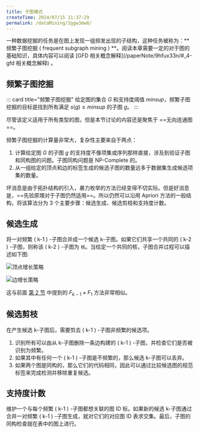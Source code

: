 ```yaml
---
title: 子图模式
createTime: 2024/07/15 11:37:29
permalink: /dataMining/2ggw3mw8/
---
```

一种数据挖掘的任务是在图上发现一组频发出现的子结构，这种任务被称为：**频繁子图挖掘 ( frequent subgraph mining ) **。阅读本章需要一定的对于图的基础知识，具体内容可以阅读 [GFD 相关概念解释](/paperNote/9hfux33n/#_4-gfd 相关概念解释) 。
<!-- more -->

## 频繁子图挖掘
::: card  title="频繁子图挖掘"
给定图的集合 $G$ 和支持度阈值 $minsup$，频繁子图挖掘的目标是找到所有满足 $s ( g ) \geq minsup$ 的子图 $g$。
:::

尽管该定义适用于所有类型的图，但是本节讨论的内容还是聚焦于 ==无向连通图==。

频繁子图挖掘的计算量非常大，复杂性主要来自于两点：
1.  计算给定图 $G$ 的子图 $g$ 的支持度不像项集或序列那样直接，涉及到验证子图和同构图的问题。子图同构问题是 NP-Complete 的。
2.  从一组给定的顶点和边的标签生成的候选子图的数量远多于数据集生成候选项集的数量。

坏消息是由于拓扑结构的引入，暴力枚举的方法已经变得不切实际。但是好消息是，==先验原理对于子图仍然适用==。所以仍然可以沿用 Apriori 方法的一般结构，将该算法分为 3 个主要步骤：候选生成、候选剪枝和支持度计数。

## 候选生成
将一对频繁 ( k-1 ) -子图合并成一个候选 k-子图。如果它们共享一个共同的 ( k-2 ) -子图，则称该 ( k-2 ) -子图为 ` 核 `。当给定一个共同的核，子图合并过程可以描述如下图:

![顶点增长策略](/illustration/vertex-growth-strategy.png)

![边增长策略](/illustration/edge-growth-strategy.png)

这与前面 [第 2 节](/dataMining/ngr8k26m/) 中提到的 $F_{k-1} \times F_{1}$ 方法非常相似。

## 候选剪枝
在产生候选 k-子图后，需要剪去 ( k-1 ) -子图非频繁的候选项。
1.  识别所有可以由从 k-子图删除一条边构建的 ( k-1 ) -子图，并检查它们是否被识别为频繁。
2.  如果其中有任何一个 ( k-1 ) -子图是不频繁的，那么候选 k-子图可以丢弃。
3.  如果两个图是同构的，那么它们的代码相同，因此可以通过比较候选图的规范标签来完成检测并移除重复候选。

## 支持度计数
维护一个与每个频繁 ( k-1 ) -子图都想关联的图 ID 标。如果新的候选 k-子图通过合并一对频繁 ( k-1 ) -子图生成，就对它们的对应图 ID 表求交集。最后，子图的同构检查就在表中的图上进行。
